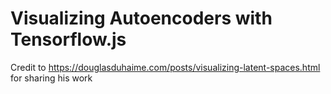# Visualizing Autoencoders with Tensorflow.js

Credit to https://douglasduhaime.com/posts/visualizing-latent-spaces.html for sharing his work

